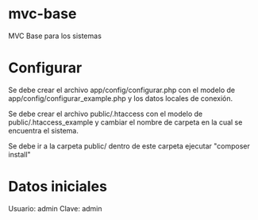 # mvc-base

MVC Base para los sistemas

# Configurar

Se debe crear el archivo app/config/configurar.php con el modelo de app/config/configurar_example.php y los datos locales de conexión.

Se debe crear el archivo public/.htaccess con el modelo de public/.htaccess_example y cambiar el nombre de carpeta en la cual se encuentra el sistema.

Se debe ir a la carpeta public/ dentro de este carpeta ejecutar "composer install"

# Datos iniciales

Usuario:    admin
Clave:      admin

